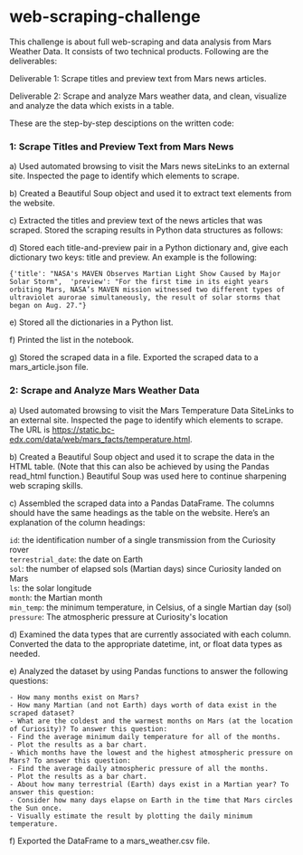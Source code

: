 # web-scraping-challenge

This challenge is about full web-scraping and data analysis from Mars Weather Data. It consists of two technical products. Following are the deliverables:

Deliverable 1: Scrape titles and preview text from Mars news articles.

Deliverable 2: Scrape and analyze Mars weather data, and clean, visualize and analyze the data which exists in a table.

These are the step-by-step desciptions on the written code:

### 1: Scrape Titles and Preview Text from Mars News

a) Used automated browsing to visit the Mars news siteLinks to an external site. Inspected the page to identify which elements to scrape.

b) Created a Beautiful Soup object and used it to extract text elements from the website.

c) Extracted the titles and preview text of the news articles that was scraped. Stored the scraping results in Python data structures as follows:

d) Stored each title-and-preview pair in a Python dictionary and, give each dictionary two keys: title and preview. An example is the following:

`{'title': "NASA's MAVEN Observes Martian Light Show Caused by Major Solar Storm", 
 'preview': "For the first time in its eight years orbiting Mars, NASA’s MAVEN mission witnessed two different types of ultraviolet aurorae simultaneously, the result of solar storms that began on Aug. 27."}`

e) Stored all the dictionaries in a Python list.

f) Printed the list in the notebook.

g) Stored the scraped data in a file. Exported the scraped data to a mars_article.json file.

### 2: Scrape and Analyze Mars Weather Data

a) Used automated browsing to visit the Mars Temperature Data SiteLinks to an external site. Inspected the page to identify which elements to scrape. The URL is https://static.bc-edx.com/data/web/mars_facts/temperature.html.

b) Created a Beautiful Soup object and used it to scrape the data in the HTML table. (Note that this can also be achieved by using the Pandas read_html function.) Beautiful Soup was used here to continue sharpening web scraping skills.

c) Assembled the scraped data into a Pandas DataFrame. The columns should have the same headings as the table on the website. Here’s an explanation of the column headings:

`id`: the identification number of a single transmission from the Curiosity rover <br>
`terrestrial_date`: the date on Earth <br>
`sol`: the number of elapsed sols (Martian days) since Curiosity landed on Mars <br>
`ls`: the solar longitude <br>
`month`: the Martian month <br>
`min_temp`: the minimum temperature, in Celsius, of a single Martian day (sol) <br>
`pressure`: The atmospheric pressure at Curiosity's location <br>

d) Examined the data types that are currently associated with each column. Converted the data to the appropriate datetime, int, or float data types as needed.

e) Analyzed the dataset by using Pandas functions to answer the following questions:

	- How many months exist on Mars?
	- How many Martian (and not Earth) days worth of data exist in the scraped dataset?
	- What are the coldest and the warmest months on Mars (at the location of Curiosity)? To answer this question:
	- Find the average minimum daily temperature for all of the months.
	- Plot the results as a bar chart.
	- Which months have the lowest and the highest atmospheric pressure on Mars? To answer this question:
	- Find the average daily atmospheric pressure of all the months.
	- Plot the results as a bar chart.
	- About how many terrestrial (Earth) days exist in a Martian year? To answer this question:
	- Consider how many days elapse on Earth in the time that Mars circles the Sun once.
	- Visually estimate the result by plotting the daily minimum temperature.

f) Exported the DataFrame to a mars_weather.csv file.

